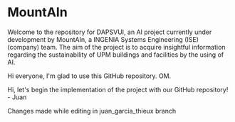 # MountAIn

Welcome to the repository for DAPSVUI, an AI project currently under development by MountAIn, a INGENIA Systems Engineering (ISE) (company) team.
The aim of the project is to acquire insightful information regarding the sustainability of UPM buildings and facilities by the using of AI.

Hi everyone, I'm glad to use this GitHub repository. OM.

Hi, let's begin the implementation of the project with our GitHub repository! - Juan

Changes made while editing in juan_garcia_thieux branch